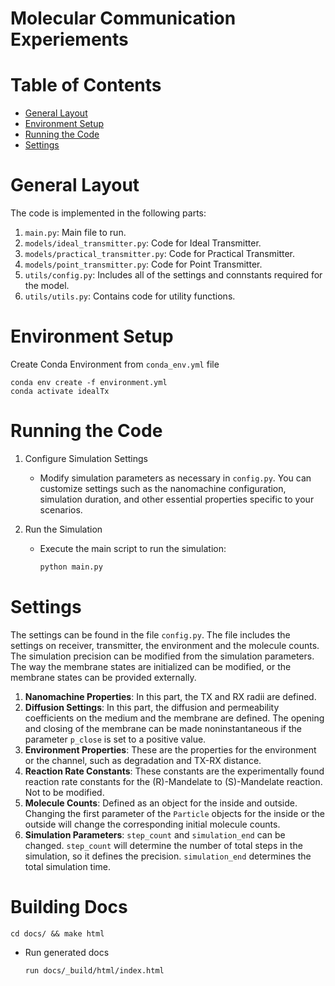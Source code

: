 # Molecular Communication Experiements

# Table of Contents

* [General Layout](#general-layout)
* [Environment Setup](#package-installation)
* [Running the Code](#running-the-code)
* [Settings](#settings)

# General Layout
The code is implemented in the following parts:
1) `main.py`: Main file to run.
2) `models/ideal_transmitter.py`: Code for Ideal Transmitter.
3) `models/practical_transmitter.py`: Code for Practical Transmitter.
4) `models/point_transmitter.py`: Code for Point Transmitter.
5) `utils/config.py`: Includes all of the settings and connstants required for the model.
6) `utils/utils.py`: Contains code for utility functions.

# Environment Setup

Create Conda Environment from `conda_env.yml` file

```
conda env create -f environment.yml
conda activate idealTx
```


# Running the Code
1) Configure Simulation Settings
   - Modify simulation parameters as necessary in `config.py`. You can customize settings such as the nanomachine configuration, simulation duration, and other essential properties specific to your scenarios.

2) Run the Simulation
   - Execute the main script to run the simulation:
     ```bash
     python main.py
     ```

# Settings

The settings can be found in the file `config.py`. The file includes the settings on receiver, transmitter, the environment and the molecule counts. The simulation precision can be modified from the simulation parameters. The way the membrane states are initialized can be modified, or the membrane states can be provided externally.

1) **Nanomachine Properties**: In this part, the TX and RX radii are defined.
2) **Diffusion Settings**: In this part, the diffusion and permeability coefficients on the medium and the membrane are defined. The opening and closing of the membrane can be made noninstantaneous if the parameter `p_close` is set to a positive value.
3) **Environment Properties**: These are the properties for the environment or the channel, such as degradation and TX-RX distance.
4) **Reaction Rate Constants**: These constants are the experimentally found reaction rate constants for the (R)-Mandelate to (S)-Mandelate reaction. Not to be modified.
5) **Molecule Counts**: Defined as an object for the inside and outside. Changing the first parameter of the `Particle` objects for the inside or the outside will change the corresponding initial molecule counts.
6) **Simulation Parameters**: `step_count` and `simulation_end` can be changed. `step_count` will determine the number of total steps in the simulation, so it defines the precision. `simulation_end` determines the total simulation time.

# Building Docs

```
cd docs/ && make html
```

- Run generated docs

    ```
    run docs/_build/html/index.html
    ```
